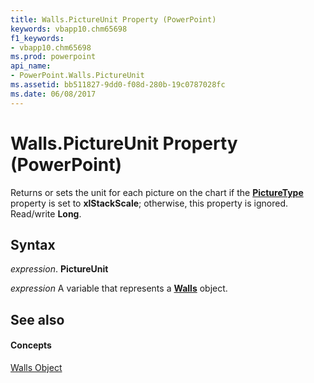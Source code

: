 ```yaml
---
title: Walls.PictureUnit Property (PowerPoint)
keywords: vbapp10.chm65698
f1_keywords:
- vbapp10.chm65698
ms.prod: powerpoint
api_name:
- PowerPoint.Walls.PictureUnit
ms.assetid: bb511827-9dd0-f08d-280b-19c0787028fc
ms.date: 06/08/2017
---
```



# Walls.PictureUnit Property (PowerPoint)

Returns or sets the unit for each picture on the chart if the  **[PictureType](series-picturetype-property-powerpoint.md)** property is set to **xlStackScale**; otherwise, this property is ignored. Read/write **Long**.


## Syntax

 _expression_. **PictureUnit**

 _expression_ A variable that represents a **[Walls](walls-object-powerpoint.md)** object.


## See also


#### Concepts


[Walls Object](walls-object-powerpoint.md)

